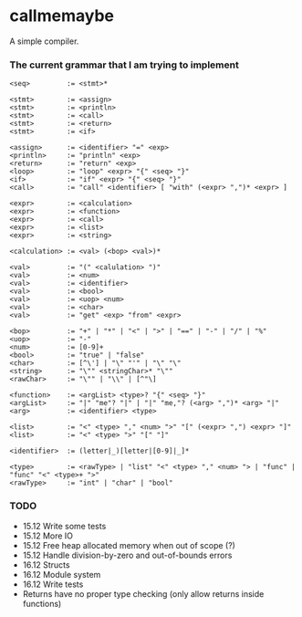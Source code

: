 # callmemaybe
A simple compiler.

### The current grammar that I am trying to implement
```
<seq>         := <stmt>*

<stmt>        := <assign>
<stmt>        := <println>
<stmt>        := <call>
<stmt>        := <return>
<stmt>        := <if>

<assign>      := <identifier> "=" <exp>
<println>     := "println" <exp>
<return>      := "return" <exp>
<loop>        := "loop" <expr> "{" <seq> "}"
<if>          := "if" <expr> "{" <seq> "}" 
<call>        := "call" <identifier> [ "with" (<expr> ",")* <expr> ]

<expr>        := <calculation>
<expr>        := <function>
<expr>        := <call>
<expr>        := <list>
<expr>        := <string>

<calculation> := <val> (<bop> <val>)*

<val>         := "(" <calulation> ")"
<val>         := <num>
<val>         := <identifier>
<val>         := <bool>
<val>         := <uop> <num>
<val>         := <char>
<val>         := "get" <exp> "from" <expr>

<bop>         := "+" | "*" | "<" | ">" | "==" | "-" | "/" | "%"
<uop>         := "-"
<num>         := [0-9]+
<bool>        := "true" | "false"
<char>        := [^\'] | "\" "'" | "\" "\"
<string>      := "\"" <stringChar>* "\""
<rawChar>     := "\"" | "\\" | [^"\]

<function>    := <argList> <type>? "{" <seq> "}"
<argList>     := "|" "me"? "|" | "|" "me,"? (<arg> ",")* <arg> "|"
<arg>         := <identifier> <type>

<list>        := "<" <type> "," <num> ">" "[" (<expr> ",") <expr> "]"
<list>        := "<" <type> ">" "[" "]"

<identifier>  := (letter|_)[letter|[0-9]|_]*

<type>        := <rawType> | "list" "<" <type> "," <num> "> | "func" | "func" "<" <type>+ ">"
<rawType>     := "int" | "char" | "bool"
```

### TODO
- 15.12 Write some tests
- 15.12 More IO
- 15.12 Free heap allocated memory when out of scope (?)
- 15.12 Handle division-by-zero and out-of-bounds errors
- 16.12 Structs
- 16.12 Module system
- 16.12 Write tests
- Returns have no proper type checking (only allow returns inside functions)
